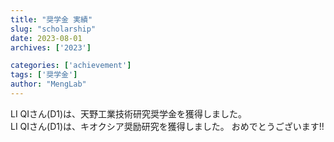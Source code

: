 ```yaml
---
title: "奨学金 実績"
slug: "scholarship"
date: 2023-08-01
archives: ['2023']

categories: ['achievement']
tags: ['奨学金']
author: "MengLab"
---
```

LI QIさん(D1)は、天野工業技術研究奨学金を獲得しました。  
LI QIさん(D1)は、キオクシア奨励研究を獲得しました。 おめでとうございます!!​
